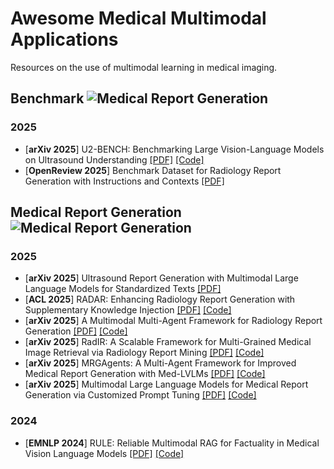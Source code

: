 # Awesome Medical Multimodal Applications
Resources on the use of multimodal learning in medical imaging.

## Benchmark ![Medical Report Generation](https://img.shields.io/badge/Benchmark-green)

### 2025 
* [**arXiv 2025**] U2-BENCH: Benchmarking Large Vision-Language Models on Ultrasound Understanding [[PDF]](https://arxiv.org/abs/2505.17779v2) [[Code]](https://anonymous.4open.science/r/U2-Bench-F781/VLMEVALKIT/)
* [**OpenReview 2025**] Benchmark Dataset for Radiology Report Generation with Instructions and Contexts [[PDF]](https://openreview.net/forum?id=i4pGIOlH8l)

## Medical Report Generation ![Medical Report Generation](https://img.shields.io/badge/Medical%20Report%20Generation-blue)

### 2025 
* [**arXiv 2025**] Ultrasound Report Generation with Multimodal  Large Language Models for Standardized Texts [[PDF]](https://www.arxiv.org/abs/2505.08838)
* [**ACL 2025**] RADAR: Enhancing Radiology Report Generation with Supplementary Knowledge Injection [[PDF]](https://arxiv.org/abs/2505.14318) [[Code]](https://github.com/wjhou/Radar)
* [**arXiv 2025**] A Multimodal Multi-Agent Framework for Radiology Report Generation [[PDF]](https://arxiv.org/abs/2505.09787) [[Code]]()
* [**arXiv 2025**] RadIR: A Scalable Framework for  Multi-Grained Medical Image Retrieval via  Radiology Report Mining [[PDF]](https://www.arxiv.org/abs/2503.04653) [[Code]]()
* [**arXiv 2025**] MRGAgents: A Multi-Agent Framework for Improved Medical Report Generation with Med-LVLMs [[PDF]](https://arxiv.org/abs/2505.18530) [[Code]]()
* [**arXiv 2025**] Multimodal Large Language Models for Medical Report Generation via Customized Prompt Tuning [[PDF]](https://arxiv.org/abs/2506.15477) [[Code]]() 

  
### 2024
* [**EMNLP 2024**] RULE: Reliable Multimodal RAG for Factuality  in Medical Vision Language Models [[PDF]](https://arxiv.org/abs/2407.05131) [[Code]](https://github.com/richard-peng-xia/RULE)

